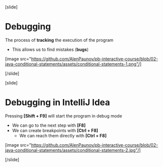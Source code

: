 [slide]
# Debugging
The process of **tracking** the execution of the program
* This allows us to find mistakes (**bugs**)

[image src="https://github.com/AlenPaunov/pb-interactive-course/blob/02-java-conditional-statements/assets/conditional-statements-1.png"/]

[/slide]

[slide]
# Debugging in IntelliJ Idea
Pressing **[Shift + F9]** will start the program in debug mode
* We can go to the next step with **[F8]**
* We can create breakpoints with **[Ctrl + F8]**
    * We can reach them directly with **[Ctrl + F8]**

[image src="https://github.com/AlenPaunov/pb-interactive-course/blob/02-java-conditional-statements/assets/conditional-statements-2.jpg"/]

[/slide]